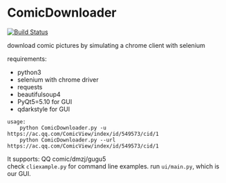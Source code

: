 # ComicDownloader
[![Build Status](https://www.travis-ci.org/hjhjw1991/ComicDownloader.svg?branch=master)](https://www.travis-ci.org/hjhjw1991/ComicDownloader)

download comic pictures by simulating a chrome client with selenium

requirements:

- python3
- selenium with chrome driver
- requests
- beautifulsoup4
- PyQt5=5.10 for GUI
- qdarkstyle for GUI


```
usage:
    python ComicDownloader.py -u https://ac.qq.com/ComicView/index/id/549573/cid/1
    python ComicDownloader.py --url https://ac.qq.com/ComicView/index/id/549573/cid/1
```

It supports: QQ comic/dmzj/gugu5  
check `cliexample.py` for command line examples. 
run `ui/main.py`, which is our GUI. 
